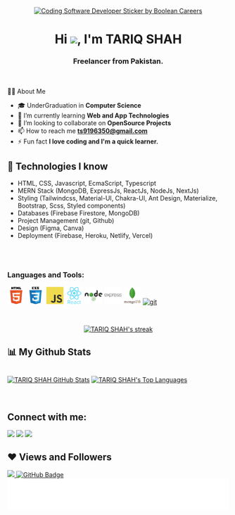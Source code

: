 
<p align="center">
<a href ="https://github.com/aliaftabsheikh"><img src="https://media2.giphy.com/media/cUAGuLiEcTBwRfkAQq/giphy.gif?cid=ecf05e474bjrlcjt6yc7w0t20djokbtl9i4e9iqkie9anv8i&amp;rid=giphy.gif&amp;ct=s" alt="Coding Software Developer Sticker by Boolean Careers" style="width: 350px; height: 250px; left: 0px; top: 0px;"></a>
</p>


 <h1 align="center">Hi <img src="https://raw.githubusercontent.com/MartinHeinz/MartinHeinz/master/wave.gif" height="30px">, I'm TARIQ SHAH</h1>
 <h3 align="center">Freelancer from Pakistan.</h3>
 <p align="center">
<!-- <a href="https://github.com/aliaftabsheikh"><img src="https://readme-typing-svg.herokuapp.com/?lines=MERN%20Stack%20Developer;Web-Developer%20;and;%20Mobile%20App%20developer;Self-taught-Programmer;Node%20Js%20Developer;2%20years%20of%20coding%20experience;Always%20learning%20new%20things&font=Fira%20Code&center=true&width=440&height=45&color=0844a3&vCenter=true&size=22"></a> -->
</p>
 
 <br/>
 
<!-- ![Snake Animation](https://github.com/your-username/your-username/blob/output/github-snake.svg) -->


<br/>
🙋‍♂️ About Me

- 🎓 UnderGraduation in **Computer Science**
- 🌱 I’m currently learning **Web and App Technologies**
- 👯 I’m looking to collaborate on **OpenSource Projects**
- 📫 How to reach me **ts9196350@gmail.com**
- ⚡ Fun fact **I love coding and I'm a quick learner.**

 
 
 
 ## 🚀 Technologies I know

- HTML, CSS, Javascript, EcmaScript, Typescript
- MERN Stack (MongoDB, ExpressJs, ReactJs, NodeJs, NextJs)
- Styling (Tailwindcss, Material-UI, Chakra-UI, Ant Design, Materialize, Bootstrap, Scss, Styled components)
- Databases (Firebase Firestore, MongoDB)
- Project Management (git, Github)
- Design (Figma, Canva)
- Deployment (Firebase, Heroku, Netlify, Vercel)
<br/>



<br>


<h3 align="left">Languages and Tools:</h3>
<p align="left">
  <a href="https://developer.mozilla.org/en-US/docs/Web/HTML" target="_blank"><img src="https://raw.githubusercontent.com/devicons/devicon/master/icons/html5/html5-original-wordmark.svg" alt="html5" width="40" height="40"/></a>
  <a href="https://developer.mozilla.org/en-US/docs/Web/CSS" target="_blank"><img src="https://raw.githubusercontent.com/devicons/devicon/master/icons/css3/css3-original-wordmark.svg" alt="css3" width="40" height="40"/></a>
  <a href="https://developer.mozilla.org/en-US/docs/Web/JavaScript" target="_blank"><img src="https://raw.githubusercontent.com/devicons/devicon/master/icons/javascript/javascript-original.svg" alt="javascript" width="40" height="40"/></a>
  <a href="https://reactjs.org/" target="_blank"><img src="https://raw.githubusercontent.com/devicons/devicon/master/icons/react/react-original-wordmark.svg" alt="react" width="40" height="40"/></a>
  <a href="https://nodejs.org" target="_blank"><img src="https://raw.githubusercontent.com/devicons/devicon/master/icons/nodejs/nodejs-original-wordmark.svg" alt="nodejs" width="40" height="40"/></a>
  <a href="https://expressjs.com" target="_blank"><img src="https://raw.githubusercontent.com/devicons/devicon/master/icons/express/express-original-wordmark.svg" alt="express" width="40" height="40"/></a>
  <a href="https://www.mongodb.com/" target="_blank"><img src="https://raw.githubusercontent.com/devicons/devicon/master/icons/mongodb/mongodb-original-wordmark.svg" alt="mongodb" width="40" height="40"/></a>
  <a href="https://git-scm.com/" target="_blank"><img src="https://www.vectorlogo.zone/logos/git-scm/git-scm-icon.svg" alt="git" width="40" height="40"/></a>
</p>

<br/>
 
 <p align="center">
    <a href="https://github.com/TARIQ7800">
        <img title="🔥 Get streak stats for your profile at git.io/streak-stats" alt="TARIQ SHAH's streak" src="https://github-readme-streak-stats.herokuapp.com/?user=TARIQ7800&theme=black-ice&hide_border=true&stroke=0000&background=060A0CD0"/>
    </a>
</p>

 
 ## 📊 My Github Stats

<br/>
<a href="https://github.com/TARIQ7800"><img alt="TARIQ SHAH GitHub Stats" src="https://github-readme-stats.vercel.app/api?username=TARIQ7800&show_icons=true&count_private=true&theme=react&hide_border=true&bg_color=0D1117" /></a>
<a href="https://github.com/TARIQ7800"><img alt="TARIQ SHAH's Top Languages" src="https://github-readme-stats.vercel.app/api/top-langs/?username=TARIQ7800&langs_count=8&count_private=true&layout=compact&theme=react&hide_border=true&bg_color=0D1117" /></a>
<br/>

  
  <br/>
<br/>



## Connect with me:
<p align="left">
<a href="https://www.linkedin.com/in/tariq-shah-cs/"><img src="https://img.icons8.com/fluent/48/000000/linkedin.png"/></a>
<a href=""><img src="https://img.icons8.com/fluent/48/000000/twitter.png"/></a>
<a href=""><img src="https://img.icons8.com/color/48/000000/facebook.png"/></a>


</p>

<!-- [![committers.top badge](https://user-badge.committers.top/pakistan/aliaftabsheikh.svg)](https://user-badge.committers.top/pakistan/aliaftabsheikh) -->

## ❤ Views and Followers
<a href="https://github.com/Meghna-DAS/github-profile-views-counter">
    <img src="https://komarev.com/ghpvc/?username=TARIQ7800">
</a>
<a href="https://github.com/TARIQ7800?tab=followers">
    <img src="https://img.shields.io/github/followers/TARIQ7800?label=Followers&style=social" alt="GitHub Badge">
</a>


 <br/>

 <img align='center'  height="70" alt="Thanks" width="100%" src="./Thanks.svg"/>  
